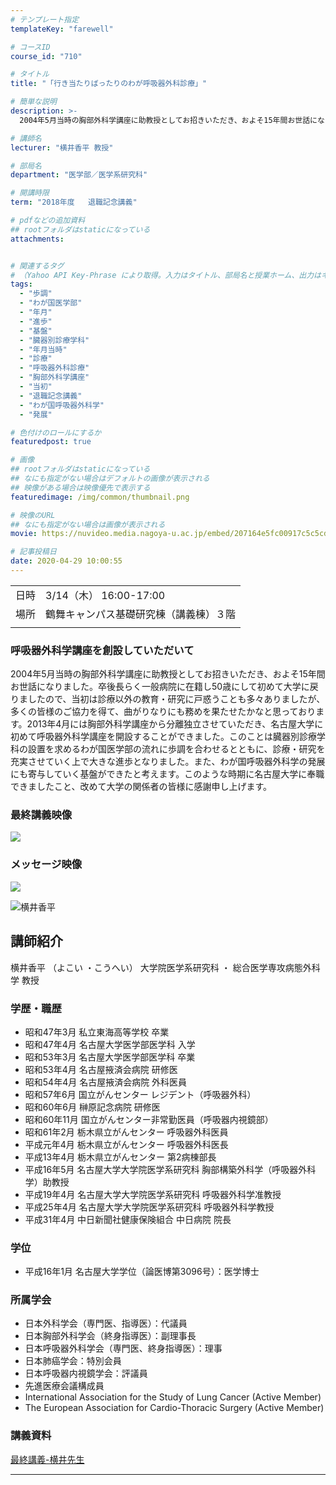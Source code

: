 ```yaml
---
# テンプレート指定
templateKey: "farewell"

# コースID
course_id: "710"

# タイトル
title: "「行き当たりばったりのわが呼吸器外科診療」"

# 簡単な説明
description: >-
  2004年5月当時の胸部外科学講座に助教授としてお招きいただき、およそ15年間お世話になりました。卒後長らく一般病院に在籍し50歳にして初めて大学に戻りましたので、当初は診療以外の教育・研究に戸惑うことも多々ありましたが、多くの皆様のご協力を得て、曲がりなりにも務めを果たせたかなと思っております。2013年4月には胸部外科学講座から分離独立させていただき、名古屋大学に初めて呼吸器外科学講座 ....

# 講師名
lecturer: "横井香平 教授"

# 部局名
department: "医学部／医学系研究科"

# 開講時限
term: "2018年度	退職記念講義"

# pdfなどの追加資料
## rootフォルダはstaticになっている
attachments:


# 関連するタグ
# （Yahoo API Key-Phrase により取得。入力はタイトル、部局名と授業ホーム、出力はキーフレーズ（tags））
tags:
  - "歩調"
  - "わが国医学部"
  - "年月"
  - "進歩"
  - "基盤"
  - "臓器別診療学科"
  - "年月当時"
  - "診療"
  - "呼吸器外科診療"
  - "胸部外科学講座"
  - "当初"
  - "退職記念講義"
  - "わが国呼吸器外科学"
  - "発展"

# 色付けのロールにするか
featuredpost: true

# 画像
## rootフォルダはstaticになっている
## なにも指定がない場合はデフォルトの画像が表示される
## 映像がある場合は映像優先で表示する
featuredimage: /img/common/thumbnail.png

# 映像のURL
## なにも指定がない場合は画像が表示される
movie: https://nuvideo.media.nagoya-u.ac.jp/embed/207164e5fc00917c5c5cd6cdc168c4a38f672f07

# 記事投稿日
date: 2020-04-29 10:00:55
---
```


|   |   |
|---|---|
| 日時 | 3/14（木）  16:00-17:00 |
| 場所 | 鶴舞キャンパス基礎研究棟（講義棟）３階 |
|   |   |


### 呼吸器外科学講座を創設していただいて



2004年5月当時の胸部外科学講座に助教授としてお招きいただき、およそ15年間お世話になりました。卒後長らく一般病院に在籍し50歳にして初めて大学に戻りましたので、当初は診療以外の教育・研究に戸惑うことも多々ありましたが、多くの皆様のご協力を得て、曲がりなりにも務めを果たせたかなと思っております。2013年4月には胸部外科学講座から分離独立させていただき、名古屋大学に初めて呼吸器外科学講座を開設することができました。このことは臓器別診療学科の設置を求めるわが国医学部の流れに歩調を合わせるとともに、診療・研究を充実させていく上で大きな進歩となりました。また、わが国呼吸器外科学の発展にも寄与していく基盤ができたと考えます。このような時期に名古屋大学に奉職できましたこと、改めて大学の関係者の皆様に感謝申し上げます。


### 最終講義映像

<a target="_blank" href="https://nuvideo.media.nagoya-u.ac.jp/embed/207164e5fc00917c5c5cd6cdc168c4a38f672f07">![](https://ocw.nagoya-u.jp/files/710/movieimage1.png) </a>

### メッセージ映像
<a target="_blank" href="https://nuvideo.media.nagoya-u.ac.jp/embed/edd3c1a7cce0d6b82d014dfb8c498936eb49ccec">![](https://ocw.nagoya-u.jp/files/710/movieimage2.png)</a>


![横井香平](https://ocw.nagoya-u.jp/files/710/kouhei_yokoi_2.jpg)  

## 講師紹介

横井香平 （よこい ・こうへい） 大学院医学系研究科 ・ 総合医学専攻病態外科学 教授 

### 学歴・職歴

  * 昭和47年3月 私立東海高等学校 卒業
  * 昭和47年4月 名古屋大学医学部医学科 入学
  * 昭和53年3月 名古屋大学医学部医学科 卒業
  * 昭和53年4月 名古屋掖済会病院 研修医
  * 昭和54年4月 名古屋掖済会病院 外科医員
  * 昭和57年6月 国立がんセンター レジデント（呼吸器外科）
  * 昭和60年6月 榊原記念病院 研修医
  * 昭和60年11月 国立がんセンター非常勤医員（呼吸器内視鏡部）
  * 昭和61年2月 栃木県立がんセンター 呼吸器外科医員
  * 平成元年4月 栃木県立がんセンター 呼吸器外科医長
  * 平成13年4月 栃木県立がんセンター 第2病棟部長
  * 平成16年5月 名古屋大学大学院医学系研究科 胸部構築外科学（呼吸器外科学）助教授
  * 平成19年4月 名古屋大学大学院医学系研究科 呼吸器外科学准教授
  * 平成25年4月 名古屋大学大学院医学系研究科 呼吸器外科学教授
  * 平成31年4月 中日新聞社健康保険組合 中日病院 院長
### 学位

  * 平成16年1月 名古屋大学学位（論医博第3096号）：医学博士
### 所属学会

  * 日本外科学会（専門医、指導医）：代議員
  * 日本胸部外科学会（終身指導医）：副理事長
  * 日本呼吸器外科学会（専門医、終身指導医）：理事
  * 日本肺癌学会：特別会員
  * 日本呼吸器内視鏡学会：評議員
  * 先進医療会議構成員
  * International Association for the Study of Lung Cancer (Active Member)
  * The European Association for Cardio-Thoracic Surgery (Active Member)


### 講義資料

[最終講義-横井先生](https://ocw.nagoya-u.jp/files/710/kouhei_yokoi_document.pdf) 


-----